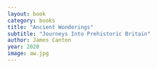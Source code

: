 ```yaml
---
layout: book
category: books
title: "Ancient Wonderings"
subtitle: "Journeys Into Prehistoric Britain"
author: James Canton
year: 2020
image: aw.jpg
---
```

